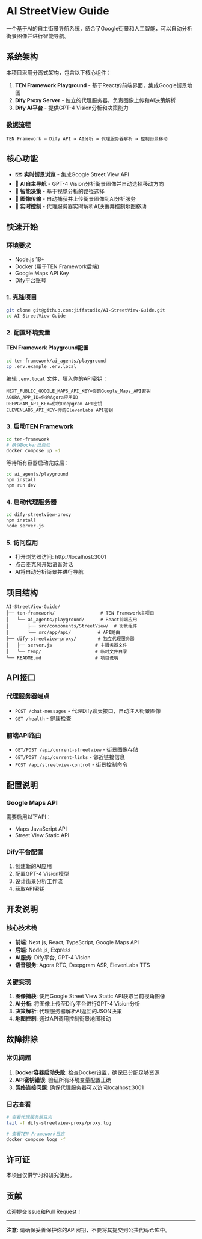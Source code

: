 # AI StreetView Guide

一个基于AI的自主街景导航系统，结合了Google街景和人工智能，可以自动分析街景图像并进行智能导航。

## 系统架构

本项目采用分离式架构，包含以下核心组件：

1. **TEN Framework Playground** - 基于React的前端界面，集成Google街景地图
2. **Dify Proxy Server** - 独立的代理服务器，负责图像上传和AI决策解析
3. **Dify AI平台** - 提供GPT-4 Vision分析和决策能力

### 数据流程
```
TEN Framework → Dify API → AI分析 → 代理服务器解析 → 控制街景移动
```

## 核心功能

- 🗺️ **实时街景浏览** - 集成Google Street View API
- 🤖 **AI自主导航** - GPT-4 Vision分析街景图像并自动选择移动方向
- 🎯 **智能决策** - 基于视觉分析的路径选择
- 📸 **图像传输** - 自动捕获并上传街景图像到AI分析服务
- 🔄 **实时控制** - 代理服务器实时解析AI决策并控制地图移动

## 快速开始

### 环境要求
- Node.js 18+
- Docker (用于TEN Framework后端)
- Google Maps API Key
- Dify平台账号

### 1. 克隆项目
```bash
git clone git@github.com:jiffstudio/AI-StreetView-Guide.git
cd AI-StreetView-Guide
```

### 2. 配置环境变量

#### TEN Framework Playground配置
```bash
cd ten-framework/ai_agents/playground
cp .env.example .env.local
```

编辑 `.env.local` 文件，填入你的API密钥：
```env
NEXT_PUBLIC_GOOGLE_MAPS_API_KEY=你的Google_Maps_API密钥
AGORA_APP_ID=你的Agora应用ID
DEEPGRAM_API_KEY=你的Deepgram API密钥
ELEVENLABS_API_KEY=你的ElevenLabs API密钥
```

### 3. 启动TEN Framework
```bash
cd ten-framework
# 确保Docker已启动
docker compose up -d
```

等待所有容器启动完成后：
```bash
cd ai_agents/playground
npm install
npm run dev
```

### 4. 启动代理服务器
```bash
cd dify-streetview-proxy
npm install
node server.js
```

### 5. 访问应用
- 打开浏览器访问: http://localhost:3001
- 点击麦克风开始语音对话
- AI将自动分析街景并进行导航

## 项目结构

```
AI-StreetView-Guide/
├── ten-framework/                 # TEN Framework主项目
│   └── ai_agents/playground/      # React前端应用
│       ├── src/components/StreetView/  # 街景组件
│       └── src/app/api/          # API路由
├── dify-streetview-proxy/        # 独立代理服务器
│   ├── server.js                # 主服务器文件
│   └── temp/                    # 临时文件目录
└── README.md                    # 项目说明
```

## API接口

### 代理服务器端点
- `POST /chat-messages` - 代理Dify聊天接口，自动注入街景图像
- `GET /health` - 健康检查

### 前端API路由
- `GET/POST /api/current-streetview` - 街景图像存储
- `GET/POST /api/current-links` - 邻近链接信息
- `POST /api/streetview-control` - 街景控制命令

## 配置说明

### Google Maps API
需要启用以下API：
- Maps JavaScript API
- Street View Static API

### Dify平台配置
1. 创建新的AI应用
2. 配置GPT-4 Vision模型
3. 设计街景分析工作流
4. 获取API密钥

## 开发说明

### 核心技术栈
- **前端**: Next.js, React, TypeScript, Google Maps API
- **后端**: Node.js, Express
- **AI服务**: Dify平台, GPT-4 Vision
- **语音服务**: Agora RTC, Deepgram ASR, ElevenLabs TTS

### 关键实现
1. **图像捕获**: 使用Google Street View Static API获取当前视角图像
2. **AI分析**: 将图像上传至Dify平台进行GPT-4 Vision分析
3. **决策解析**: 代理服务器解析AI返回的JSON决策
4. **地图控制**: 通过API调用控制街景地图移动

## 故障排除

### 常见问题
1. **Docker容器启动失败**: 检查Docker设置，确保已分配足够资源
2. **API密钥错误**: 验证所有环境变量配置正确
3. **网络连接问题**: 确保代理服务器可以访问localhost:3001

### 日志查看
```bash
# 查看代理服务器日志
tail -f dify-streetview-proxy/proxy.log

# 查看TEN Framework日志
docker compose logs -f
```

## 许可证

本项目仅供学习和研究使用。

## 贡献

欢迎提交Issue和Pull Request！

---

**注意**: 请确保妥善保护你的API密钥，不要将其提交到公共代码仓库中。